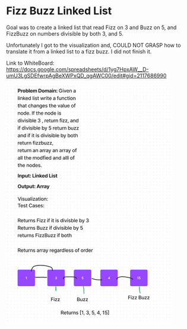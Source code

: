 # Fizz Buzz Linked List

Goal was to create a linked list that read Fizz on 3 and Buzz on 5, and FizzBuzz on numbers divisible by both 3, and 5.

Unfortunately I got to the visualization and, COULD NOT GRASP how to translate it from a linked list to a fizz buzz. I did not finish it.




Link to WhiteBoard: https://docs.google.com/spreadsheets/d/1yg7HpxAW__D-umU3LgSDEfwrpAgBeXWPxQD_qgAWC00/edit#gid=2117686990

![CC-43](../images/cc-43.PNG)


